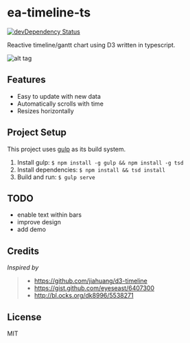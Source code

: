 # ea-timeline-ts

[![devDependency Status](https://david-dm.org/sebastiankr/ea-timeline-ts/dev-status.svg)](https://david-dm.org/sebastiankr/ea-timeline-ts#info=devDependencies)

Reactive timeline/gantt chart using D3 written in typescript.

![alt tag](https://raw.githubusercontent.com/sebastiankr/ea-timeline-ts/master/preview.gif)

## Features

- Easy to update with new data
- Automatically scrolls with time
- Resizes horizontally

## Project Setup

This project uses [gulp](http://gulpjs.com/) as its build system. 

1. Install gulp: `$ npm install -g gulp && npm install -g tsd`
2. Install dependencies: `$ npm install && tsd install`
3. Build and run: `$ gulp serve`

## TODO

- enable text within bars
- improve design
- add demo

## Credits

_Inspired by_

> - https://github.com/jiahuang/d3-timeline 
> - https://gist.github.com/eyeseast/6407300 
> - http://bl.ocks.org/dk8996/5538271 

## License

MIT
